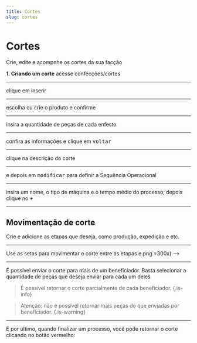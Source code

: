 ```yaml
---
title: Cortes
slug: cortes
---
```

# Cortes
Crie, edite e acompnhe os cortes da sua facção

**1. Criando um corte**
acesse confecções/cortes


---

clique em inserir


---

escolha ou crie o produto e confirme


---

insira a quantidade de peças de cada enfesto


---

confira as informações e clique em <kbd>voltar</kbd>


---

clique na descrição do corte 


---
e depois em <kbd>modificar</kbd> para definir a Sequência Operacional


---
insira um nome, o tipo de máquina e o tempo médio do processo, depois clique no <kbd>+</kbd>


---
## Movimentação de corte

Crie e adicione as etapas que deseja, como produção, expedição e etc.

---
Use as setas para movimentar o corte entre as etapas
e.png =300x) -->

---

É possível enviar o corte para mais de um beneficiador. Basta selecionar a quantidade de peças que deseja enviar para cada um deles


> É possível retornar o corte parcialmente de cada beneficiador.
{.is-info}


> Atenção: não é possível retornar mais peças do que enviadas por beneficiador.
{.is-warning}


---

E por último, quando finalizar um processo, você pode retornar o corte clicando no botão vermelho:
